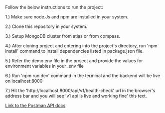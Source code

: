 Follow the below instructions to run the project:

1.) Make sure node.Js and npm are installed in your system.

2.) Clone this repository in your system.

3.) Setup MongoDB cluster from atlas or from compass.

4.) After cloning project and entering into the project's directory, run 'npm install' command to install dependencies listed in package.json file.

5.) Refer the demo.env file in the project and provide the values for environment variables in your .env file

6.) Run 'npm run dev' command in the terminal and the backend will be live on localhost:8000

7.) Hit the 'http://localhost:8000/api/v1/health-check' url in the browser's address bar and you will see 'v1 api is live and working fine' this text.

[Link to the Postman API docs](https://documenter.getpostman.com/view/29991438/2sAXqmBR3N)
